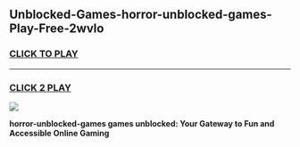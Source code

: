 
## Unblocked-Games-horror-unblocked-games-Play-Free-2wvlo
<h3>
<a href="https://premium76.site?title=horror-unblocked-games&ref=10A">CLICK TO PLAY</a></h3>
<hr>

<h3>
<a href="https://premium76.site?title=horror-unblocked-games&ref=10A">CLICK 2 PLAY</a>
  
</h3>

<a href="https://premium76.site?title=horror-unblocked-games&ref=10A"><img src="https://clearcache.store/games.png"></a>


**horror-unblocked-games games unblocked: Your Gateway to Fun and Accessible Online Gaming**
